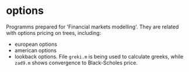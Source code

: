 # options

Programms prepared for 'Financial markets modelling'. 
They are related with options pricing on trees, including:
- european options
- american options
- lookback options.
File `greki.m` is being used to calculate greeks, while `zad9.m` shows convergence to Black-Scholes price.
